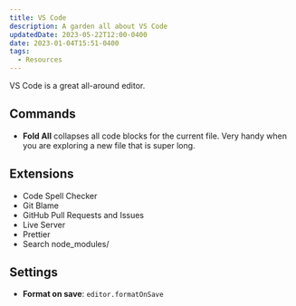 ```yaml
---
title: VS Code
description: A garden all about VS Code
updatedDate: 2023-05-22T12:00-0400
date: 2023-01-04T15:51-0400
tags:
  - Resources
---
```


VS Code is a great all-around editor.

## Commands

- **Fold All** collapses all code blocks for the current file. Very handy when
  you are exploring a new file that is super long.

## Extensions

- Code Spell Checker
- Git Blame
- GitHub Pull Requests and Issues
- Live Server
- Prettier
- Search node_modules/

## Settings

- **Format on save**: `editor.formatOnSave`
